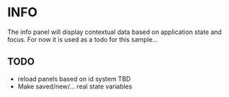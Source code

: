INFO
===

The info panel will display contextual data based on application state and focus.
For now it is used as a todo for this sample...

TODO
---
  * reload panels based on id system TBD
  * Make saved/new/... real state variables